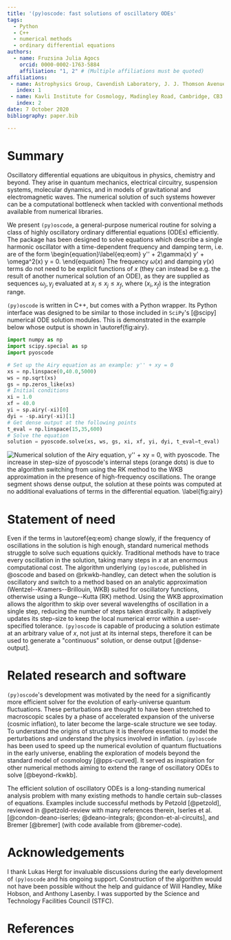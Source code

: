 ```yaml
---
title: '(py)oscode: fast solutions of oscillatory ODEs'
tags:
  - Python
  - C++
  - numerical methods
  - ordinary differential equations
authors:
  - name: Fruzsina Julia Agocs
    orcid: 0000-0002-1763-5884
    affiliation: "1, 2" # (Multiple affiliations must be quoted)
affiliations:
 - name: Astrophysics Group, Cavendish Laboratory, J. J. Thomson Avenue, Cambridge, CB3 0HE, UK
   index: 1
 - name: Kavli Institute for Cosmology, Madingley Road, Cambridge, CB3 0HA, UK
   index: 2
date: 7 October 2020
bibliography: paper.bib

---
```


# Summary

Oscillatory differential equations are ubiquitous in physics, chemistry and beyond. They arise in
quantum mechanics, electrical circuitry, suspension systems, molecular dynamics,
and in models of gravitational and electromagnetic waves.
The numerical solution of such systems however can be a computational bottleneck when tackled with conventional methods
available from numerical libraries. 

We present `(py)oscode`, a general-purpose numerical routine for solving a class of highly
oscillatory ordinary differential equations (ODEs) efficiently. The package has
been designed to solve equations which describe a single harmonic oscillator
with a time-dependent frequency and damping term, i.e. are of the form
\begin{equation}\label{eq:eom}
y'' + 2\gamma(x) y' + \omega^2(x) y = 0.
\end{equation}
The frequency $\omega(x)$ and damping $\gamma(x)$ terms do not need
to be explicit functions of $x$ (they can instead be e.g. the result of another
numerical solution of an ODE), as they are supplied as sequences $\omega_j,
\gamma_j$ evaluated at $x_i \leq x_j \leq x_f$, where $(x_i, x_f)$ is the
integration range.

`(py)oscode` is written in C++, but comes with a Python wrapper.
Its Python interface was designed to be similar to those included in `SciPy`'s [@scipy] numerical ODE solution
modules. This is demonstrated in the example below whose output is shown in
\autoref{fig:airy}.

```python
import numpy as np
import scipy.special as sp
import pyoscode

# Set up the Airy equation as an example: y'' + xy = 0
xs = np.linspace(0,40.0,5000)
ws = np.sqrt(xs)
gs = np.zeros_like(xs)
# Initial conditions
xi = 1.0
xf = 40.0
yi = sp.airy(-xi)[0]
dyi = -sp.airy(-xi)[1]
# Get dense output at the following points
t_eval = np.linspace(15,35,600)
# Solve the equation
solution = pyoscode.solve(xs, ws, gs, xi, xf, yi, dyi, t_eval=t_eval)
```

![Numerical solution of the Airy equation, $y'' + xy = 0$, with `pyoscode`. The
increase in step-size of `pyoscode`'s internal steps (orange dots) is due to the
algorithm switching from using the RK method to the WKB approximation in the presence of high-frequency
oscillations. The orange segment shows dense output, the solution at these
points was computed at no additional evaluations of terms in the differential
equation. \label{fig:airy}](../examples/images/airy.png)

# Statement of need 

Even if the terms in \autoref{eq:eom} change slowly, if the frequency of
oscillations in the solution is high enough, standard numerical methods struggle
to solve such equations quickly. Traditional methods have to trace every
oscillation in the solution, taking many steps in $x$ at an enormous
computational cost. The algorithm underlying `(py)oscode`, published in
@oscode and based on @rkwkb-handley, can detect when the solution is oscillatory and switch to a method
based on an analytic approximation (Wentzel--Kramers--Brillouin, WKB) suited for
oscillatory functions, otherwise using a Runge--Kutta (RK) method. Using the WKB
approximation allows the algorithm to skip over several wavelengths of
oscillation in a single step, reducing the number of steps taken drastically. It
adaptively updates its step-size to keep the local numerical error within a
user-specified tolerance. `(py)oscode` is capable of producing a solution estimate
at an arbitrary value of $x$, not just at its internal steps, therefore it can
be used to generate a "continuous" solution, or dense output [@dense-output]. 

# Related research and software

`(py)oscode`'s development was motivated by the need for a significantly more
efficient solver for the evolution of early-universe quantum fluctuations. These
perturbations are thought to have been stretched to macroscopic scales by a
phase of accelerated expansion of the universe (cosmic inflation), to later become the
large-scale structure we see today. To understand the origins of structure it
is therefore essential to model the perturbations and understand the physics
involved in inflation. `(py)oscode` has been used to speed up the numerical evolution of quantum
fluctuations in the early universe, enabling the exploration of models beyond
the standard model of cosmology [@pps-curved]. It served as inspiration for
other numerical methods aiming to extend the range of oscillatory ODEs to solve
[@beyond-rkwkb]. 

The efficient solution of oscillatory ODEs is a long-standing
numerical analysis problem with many existing methods to handle certain
sub-classes of equations. Examples include successful methods by Petzold [@petzold], reviewed in @petzold-review with many references therein, 
Iserles et al. [@condon-deano-iserles; @deano-integrals; @condon-et-al-circuits], and Bremer [@bremer] (with code available from @bremer-code).

# Acknowledgements

I thank Lukas Hergt for invaluable discussions during the early development of
`(py)oscode` and his ongoing support. Construction of the algorithm would not have been possible
without the help and guidance of Will Handley, Mike Hobson, and Anthony Lasenby. 
I was supported by the Science and Technology Facilities Council (STFC).

# References
